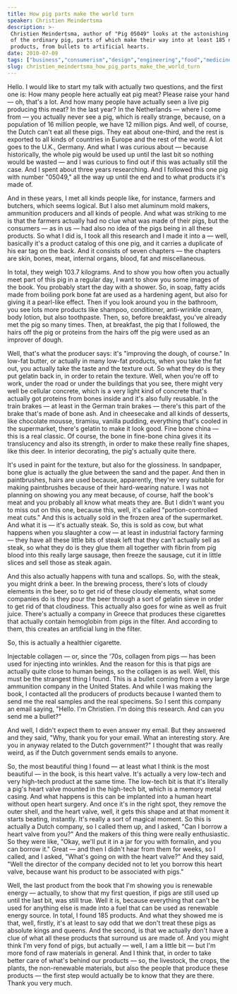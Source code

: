 ```yaml
---
title: How pig parts make the world turn
speaker: Christien Meindertsma
description: >-
 Christien Meindertsma, author of "Pig 05049" looks at the astonishing afterlife
 of the ordinary pig, parts of which make their way into at least 185 non-pork
 products, from bullets to artificial hearts.
date: 2010-07-09
tags: ["business","consumerism","design","engineering","food","medicine","product-design","books"]
slug: christien_meindertsma_how_pig_parts_make_the_world_turn
---
```


Hello. I would like to start my talk with actually two questions, and the first one is:
How many people here actually eat pig meat? Please raise your hand — oh, that's a lot. And
how many people have actually seen a live pig producing this meat? In the last year? In the
Netherlands — where I come from — you actually never see a pig, which is really strange,
because, on a population of 16 million people, we have 12 million pigs. And well, of
course, the Dutch can't eat all these pigs. They eat about one-third, and the rest is
exported to all kinds of countries in Europe and the rest of the world. A lot goes to the
U.K., Germany. And what I was curious about — because historically, the whole pig would be
used up until the last bit so nothing would be wasted — and I was curious to find out if
this was actually still the case. And I spent about three years researching. And I
followed this one pig with number "05049," all the way up until the end and to what
products it's made of.

And in these years, I met all kinds people like, for instance, farmers and butchers, which
seems logical. But I also met aluminum mold makers, ammunition producers and all kinds of
people. And what was striking to me is that the farmers actually had no clue what was made
of their pigs, but the consumers — as in us — had also no idea of the pigs being in all
these products. So what I did is, I took all this research and I made it into a — well,
basically it's a product catalog of this one pig, and it carries a duplicate of his ear
tag on the back. And it consists of seven chapters — the chapters are skin, bones, meat,
internal organs, blood, fat and miscellaneous. 

In total, they weigh 103.7 kilograms. And to show you how often you actually meet part of
this pig in a regular day, I want to show you some images of the book. You probably start
the day with a shower. So, in soap, fatty acids made from boiling pork bone fat are used
as a hardening agent, but also for giving it a pearl-like effect. Then if you look around
you in the bathroom, you see lots more products like shampoo, conditioner, anti-wrinkle
cream, body lotion, but also toothpaste. Then, so, before breakfast, you've already met
the pig so many times. Then, at breakfast, the pig that I followed, the hairs off the pig
or proteins from the hairs off the pig were used as an improver of dough.

Well, that's what the producer says: it's "improving the dough, of course." In low-fat
butter, or actually in many low-fat products, when you take the fat out, you actually take
the taste and the texture out. So what they do is they put gelatin back in, in order to
retain the texture. Well, when you're off to work, under the road or under the buildings
that you see, there might very well be cellular concrete, which is a very light kind of
concrete that's actually got proteins from bones inside and it's also fully reusable. In
the train brakes — at least in the German train brakes — there's this part of the brake
that's made of bone ash. And in cheesecake and all kinds of desserts, like chocolate
mousse, tiramisu, vanilla pudding, everything that's cooled in the supermarket, there's
gelatin to make it look good. Fine bone china — this is a real classic. Of course, the
bone in fine-bone china gives it its translucency and also its strength, in order to make
these really fine shapes, like this deer. In interior decorating, the pig's actually quite
there.

It's used in paint for the texture, but also for the glossiness. In sandpaper, bone glue
is actually the glue between the sand and the paper. And then in paintbrushes, hairs are
used because, apparently, they're very suitable for making paintbrushes because of their
hard-wearing nature. I was not planning on showing you any meat because, of course, half
the book's meat and you probably all know what meats they are. But I didn't want you to
miss out on this one, because this, well, it's called "portion-controlled meat cuts." And
this is actually sold in the frozen area of the supermarket. And what it is — it's
actually steak. So, this is sold as cow, but what happens when you slaughter a cow — at
least in industrial factory farming — they have all these little bits of steak left that
they can't actually sell as steak, so what they do is they glue them all together with
fibrin from pig blood into this really large sausage, then freeze the sausage, cut it in
little slices and sell those as steak again.

And this also actually happens with tuna and scallops. So, with the steak, you might drink
a beer. In the brewing process, there's lots of cloudy elements in the beer, so to get rid
of these cloudy elements, what some companies do is they pour the beer through a sort of
gelatin sieve in order to get rid of that cloudiness. This actually also goes for wine as
well as fruit juice. There's actually a company in Greece that produces these cigarettes
that actually contain hemoglobin from pigs in the filter. And according to them, this
creates an artificial lung in the filter. 

So, this is actually a healthier cigarette. 

Injectable collagen — or, since the '70s, collagen from pigs — has been used for injecting
into wrinkles. And the reason for this is that pigs are actually quite close to human
beings, so the collagen is as well. Well, this must be the strangest thing I found. This
is a bullet coming from a very large ammunition company in the United States. And while I
was making the book, I contacted all the producers of products because I wanted them to
send me the real samples and the real specimens. So I sent this company an email saying,
"Hello. I'm Christien. I'm doing this research. And can you send me a bullet?"

And well, I didn't expect them to even answer my email. But they answered and they said,
"Why, thank you for your email. What an interesting story. Are you in anyway related to
the Dutch government?" I thought that was really weird, as if the Dutch government sends
emails to anyone.

So, the most beautiful thing I found — at least what I think is the most beautiful — in
the book, is this heart valve. It's actually a very low-tech and very high-tech product at
the same time. The low-tech bit is that it's literally a pig's heart valve mounted in the
high-tech bit, which is a memory metal casing. And what happens is this can be implanted
into a human heart without open heart surgery. And once it's in the right spot, they
remove the outer shell, and the heart valve, well, it gets this shape and at that moment
it starts beating, instantly. It's really a sort of magical moment. So this is actually a
Dutch company, so I called them up, and I asked, "Can I borrow a heart valve from you?"
And the makers of this thing were really enthusiastic. So they were like, "Okay, we'll put
it in a jar for you with formalin, and you can borrow it." Great — and then I didn't hear
from them for weeks, so I called, and I asked, "What's going on with the heart valve?" And
they said, "Well the director of the company decided not to let you borrow this heart
valve, because want his product to be associated with pigs."

Well, the last product from the book that I'm showing you is renewable energy — actually,
to show that my first question, if pigs are still used up until the last bit, was still
true. Well it is, because everything that can't be used for anything else is made into a
fuel that can be used as renewable energy source. In total, I found 185 products. And what
they showed me is that, well, firstly, it's at least to say odd that we don't treat these
pigs as absolute kings and queens. And the second, is that we actually don't have a clue
of what all these products that surround us are made of. And you might think I'm very fond
of pigs, but actually — well, I am a little bit — but I'm more fond of raw materials in
general. And I think that, in order to take better care of what's behind our products —
so, the livestock, the crops, the plants, the non-renewable materials, but also the people
that produce these products — the first step would actually be to know that they are
there. Thank you very much.

<!--
ad_duration=3.33
event="TEDGlobal 2010"
external_start_time=0
intro_duration=11.82
is_subtitle_required="False"
is_talk_featured="True"
language="en"
language_swap="False"
native_language="en"
number_of_related_talks=6
number_of_speakers=1
number_of_subtitled_videos=30
number_of_tags=8
number_of_talk_download_languages=30
number_of_talk_more_resources=0
number_of_talk_recommendations=0
number_of_talks_take_actions=0
post_ad_duration=0.83
published_timestamp="2010-09-20 08:43:00"
recording_date="2010-07-09"
speaker_description="Artist"
speaker_is_published=1
speaker_name="Christien Meindertsma"
talk_name="How pig parts make the world turn"
talks_tags=["business","consumerism","design","engineering","food","medicine","product-design","books"]
url_audio="https://download.ted.com/talks/ChristienMeindertsma_2010G.mp3?apikey=acme-roadrunner"
url_photo_speaker="https://pe.tedcdn.com/images/ted/200450_254x191.jpg"
url_photo_talk="https://s3.amazonaws.com/talkstar-photos/uploads/635fa18e-77c7-4a7a-947a-5f98eb90af54/ChristienMeindertsma_2010G-embed.jpg"
url_webpage="https://www.ted.com/talks/christien_meindertsma_how_pig_parts_make_the_world_turn"
video_type_name="TED Stage Talk"
-->